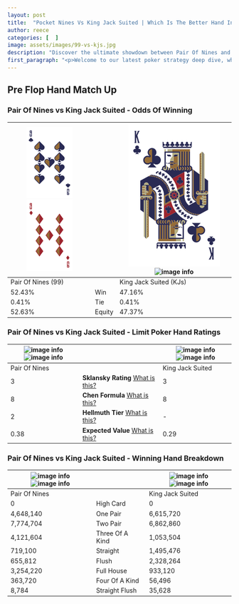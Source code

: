 ```yaml
---
layout: post
title:  "Pocket Nines Vs King Jack Suited | Which Is The Better Hand In Poker? A Complete Guide"
author: reece
categories: [  ]
image: assets/images/99-vs-kjs.jpg
description: "Discover the ultimate showdown between Pair Of Nines and King Jack Suited in poker! Uncover the odds, strategies, and scenarios where one hand triumphs over the other. Get ready to up your poker game with this thrilling analysis."
first_paragraph: "<p>Welcome to our latest poker strategy deep dive, where we're pitting two distinct hands against each other in a high-stakes showdown: Pair Of Nines vs King Jack Suited.</p><p>In the dynamic world of poker, every decision counts, and knowing which hand holds the upper hand is key to your success at the table.</p><p>In this article, we'll dissect these two hands, explore the scenarios where one dominates the other, and equip you with the knowledge to make strategic choices that can tip the odds in your favor.</p><p>Get ready to unravel the intriguing dynamics of these poker hands and elevate your game to new heights.</p>"
---
```




[comment]: # (sp0)

## Pre Flop Hand Match Up

<div class="table hand-ratings" markdown="1"> 



### Pair Of Nines vs King Jack Suited - Odds Of Winning


    
| ![image info](assets/images/hand1/9.png) ![image info](assets/images/hand1/9o.png) |  | ![image info](assets/images/hand2/k.png) ![image info](assets/images/hand2/js.png) |
| -------- | -------- | -------- |
| Pair Of Nines (99) |  | King Jack Suited (KJs) |
| 52.43% | Win | 47.16% |
| 0.41% | Tie | 0.41% |
| 52.63% | Equity | 47.37% |




[comment]: # (sp1)



### Pair Of Nines vs King Jack Suited - Limit Poker Hand Ratings


    
| ![image info](https://www.riverpairs.com/assets/images/hand1/9.png) ![image info](https://www.riverpairs.com/assets/images/hand1/9o.png) |  | ![image info](https://www.riverpairs.com/assets/images/hand2/k.png) ![image info](https://www.riverpairs.com/assets/images/hand2/js.png) |
| -------- | -------- | -------- |
| Pair Of Nines |  | King Jack Suited |
| 3 | **Sklansky Rating** [What is this?](/sklansky-rating-explained) | 3 |
| 8 | **Chen Formula** [What is this?](/chen-formula-explained) | 8 |
| 2 | **Hellmuth Tier** [What is this?](/Hellmuth-tier-explained) | - |
| 0.38 | **Expected Value** [What is this?](/expected-value-explained) | 0.29 |




[comment]: # (sp2)



### Pair Of Nines vs King Jack Suited - Winning Hand Breakdown


    
| ![image info](https://www.riverpairs.com/assets/images/hand1/9.png) ![image info](https://www.riverpairs.com/assets/images/hand1/9o.png) |  | ![image info](https://www.riverpairs.com/assets/images/hand2/k.png) ![image info](https://www.riverpairs.com/assets/images/hand2/js.png) |
| -------- | -------- | -------- |
| Pair Of Nines |  | King Jack Suited |
| 0 | High Card | 0 |
| 4,648,140 | One Pair | 6,615,720 |
| 7,774,704 | Two Pair | 6,862,860 |
| 4,121,604 | Three Of A Kind | 1,053,504 |
| 719,100 | Straight | 1,495,476 |
| 655,812 | Flush | 2,328,264 |
| 3,254,220 | Full House | 933,120 |
| 363,720 | Four Of A Kind | 56,496 |
| 8,784 | Straight Flush | 35,628 |




[comment]: # (sp3)



</div>

[comment]: # (sp4)



[comment]: # (sp5)

